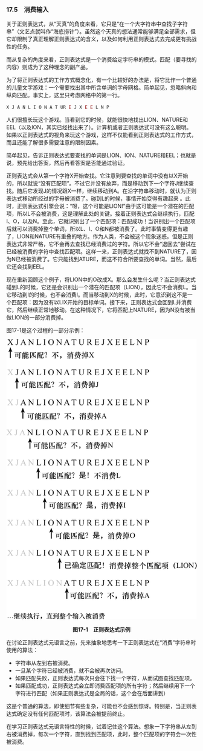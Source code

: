### 17.5　消费输入

关于正则表达式，从“天真”的角度来看，它只是“在一个大字符串中查找子字符串”（文艺点就叫作“海底捞针”）。虽然这个天真的想法通常能够满足全部需求，但它却限制了真正理解正则表达式的含义，以及如何利用正则表达式去完成更有挑战性的任务。

而从复杂的角度来看，正则表达式是一个消费给定字符串的模式。匹配（要寻找的内容）则成为了这种理念的副产品。

为了将正则表达式的工作方式概念化，有一个比较好的办法是，将它比作一个普通的儿童文字游戏：一个需要找出其中所含单词的字母网格。简单起见，忽略斜向和纵向匹配。事实上，这里只考虑网格中的第一行。

```javascript
X J A N L I O N A T UR E J X E E L N P 
```

人们很擅长玩这个游戏。当看到它的时候，就能很快地找出LION、NATURE和EEL（以及ION，其实已经找出来了）。计算机或者正则表达式可没有这么聪明。如果以正则表达式的视角来玩这个游戏，这样不仅能看到正则表达式的工作方式，而且还能了解很多需要注意的限制因素。

简单起见，告诉正则表达式要查找的单词是LION、ION、NATURE和EEL；也就是说，预先给出答案，然后再看答案是否能通过验证。

正则表达式会从第一个字符X开始查找。它注意到要查找的单词中没有以X开始的，所以就说“没有匹配项”。不过它并没有放弃，而是移动到下一个字符J继续查找。随后它发现J的情况跟X一样，继续移动到A。在沿字符串移动时，就认为正则表达式移动所经过的字母被消费了。碰到L的时候，事情开始变得有趣起来 。此时，正则表达式引擎会说：“呀，这个可能是LION!”由于这可能是一个潜在的匹配项，所以L不会被消费，这是理解此处的关键。接着正则表达式会继续执行，匹配I、O，以及N。至此，它就识别出了一个匹配项：匹配成功！当识别出一个匹配项后就可以消费掉整个单词，所以L、I、O和N都被消费了。此时事情变得更有趣了，LION和NATURE有重叠的地方。作为人类，不会被这个现象迷惑。但是正则表达式非常严格，它不会再去查找已经消费过的字符。所以它不会“退回去”尝试在已经被消费的字符中查找匹配项。这样一来，正则表达式就找不到NATURE了，因为N已经被消费了。它只能找到ATURE，而这不符合所要查找的单词。当然，最后它还会找到EEL。

现在重新回顾这个例子，将LION中的O改成X。那么会发生什么呢？当正则表达式碰到L的时候，它还是会识别出一个潜在的匹配项（LION），因此它不会消费L。当它移动到I的时候，也不会消费I。而当移动到X的时候，此时，它意识到这不是一个匹配项：因为没有以LIX开始的目标单词。接下来，正则表达式会回到L并消费它，然后继续正常地移动。在这种情况下，它将匹配上NATURE，因为N没有被当做LION的一部分消费掉。

图17-1是这个过程的一部分示例：

![18.png](../images/18.png)
<center class="my_markdown"><b class="my_markdown">图17-1　正则表达式示例</b></center>

在讨论正则表达式元语言之前，先来抽象地思考一下正则表达式在“消费”字符串时使用的算法：

+ 字符串从左到右被消费。
+ 一旦某个字符已经被消费，就不会被再次访问。
+ 如果匹配失败，正则表达式每次只会往下找一个字符，从而试图查找匹配项。
+ 如果匹配成功，正则表达式会立即消费匹配项的所有字符；然后继续用下一个字符进行匹配（如果正则表达式是全局的话，这个会在后面讲到）

这是个普通的算法，即使细节有些复杂，可能也不会感到惊讶。特别是，当正则表达式确定没有任何匹配项时，该算法会被提前终止。

在学习正则表达式元语言特性的时候，试着记住这个算法。想象一下字符串从左到右被消费掉，每次一个字符，直到找到匹配项，此时，整个匹配项的字符会一次性被消费。

